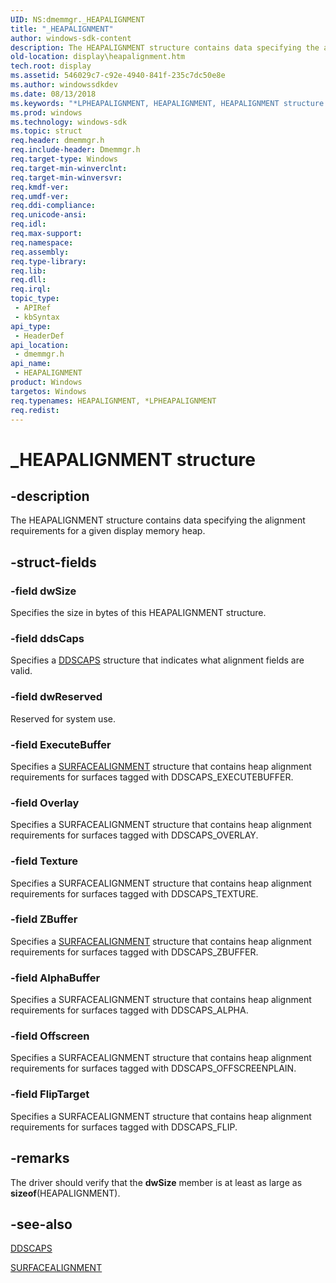```yaml
---
UID: NS:dmemmgr._HEAPALIGNMENT
title: "_HEAPALIGNMENT"
author: windows-sdk-content
description: The HEAPALIGNMENT structure contains data specifying the alignment requirements for a given display memory heap.
old-location: display\heapalignment.htm
tech.root: display
ms.assetid: 546029c7-c92e-4940-841f-235c7dc50e8e
ms.author: windowssdkdev
ms.date: 08/13/2018
ms.keywords: "*LPHEAPALIGNMENT, HEAPALIGNMENT, HEAPALIGNMENT structure [Display Devices], _HEAPALIGNMENT, ddstrcts_ec77ce92-8153-4be6-8720-f8070efce79a.xml, display.heapalignment, dmemmgr/HEAPALIGNMENT"
ms.prod: windows
ms.technology: windows-sdk
ms.topic: struct
req.header: dmemmgr.h
req.include-header: Dmemmgr.h
req.target-type: Windows
req.target-min-winverclnt: 
req.target-min-winversvr: 
req.kmdf-ver: 
req.umdf-ver: 
req.ddi-compliance: 
req.unicode-ansi: 
req.idl: 
req.max-support: 
req.namespace: 
req.assembly: 
req.type-library: 
req.lib: 
req.dll: 
req.irql: 
topic_type:
 - APIRef
 - kbSyntax
api_type:
 - HeaderDef
api_location:
 - dmemmgr.h
api_name:
 - HEAPALIGNMENT
product: Windows
targetos: Windows
req.typenames: HEAPALIGNMENT, *LPHEAPALIGNMENT
req.redist: 
---
```


# _HEAPALIGNMENT structure


## -description


The HEAPALIGNMENT structure contains data specifying the alignment requirements for a given display memory heap. 


## -struct-fields




### -field dwSize

Specifies the size in bytes of this HEAPALIGNMENT structure.


### -field ddsCaps

Specifies a <a href="https://msdn.microsoft.com/e1ed1fa2-2f3c-4d04-a601-c11fb77eb5cc">DDSCAPS</a> structure that indicates what alignment fields are valid. 


### -field dwReserved

Reserved for system use. 


### -field ExecuteBuffer

Specifies a <a href="https://msdn.microsoft.com/200f4e08-b5d3-484e-b87a-b3069dc3c99f">SURFACEALIGNMENT</a> structure that contains heap alignment requirements for surfaces tagged with DDSCAPS_EXECUTEBUFFER. 


### -field Overlay

Specifies a SURFACEALIGNMENT structure that contains heap alignment requirements for surfaces tagged with DDSCAPS_OVERLAY. 


### -field Texture

Specifies a SURFACEALIGNMENT structure that contains heap alignment requirements for surfaces tagged with DDSCAPS_TEXTURE. 


### -field ZBuffer

Specifies a <a href="https://msdn.microsoft.com/200f4e08-b5d3-484e-b87a-b3069dc3c99f">SURFACEALIGNMENT</a> structure that contains heap alignment requirements for surfaces tagged with DDSCAPS_ZBUFFER. 


### -field AlphaBuffer

Specifies a SURFACEALIGNMENT structure that contains heap alignment requirements for surfaces tagged with DDSCAPS_ALPHA. 


### -field Offscreen

Specifies a SURFACEALIGNMENT structure that contains heap alignment requirements for surfaces tagged with DDSCAPS_OFFSCREENPLAIN. 


### -field FlipTarget

Specifies a SURFACEALIGNMENT structure that contains heap alignment requirements for surfaces tagged with DDSCAPS_FLIP. 


## -remarks



The driver should verify that the <b>dwSize</b> member is at least as large as <b>sizeof</b>(HEAPALIGNMENT).




## -see-also




<a href="https://msdn.microsoft.com/e1ed1fa2-2f3c-4d04-a601-c11fb77eb5cc">DDSCAPS</a>



<a href="https://msdn.microsoft.com/200f4e08-b5d3-484e-b87a-b3069dc3c99f">SURFACEALIGNMENT</a>
 

 

